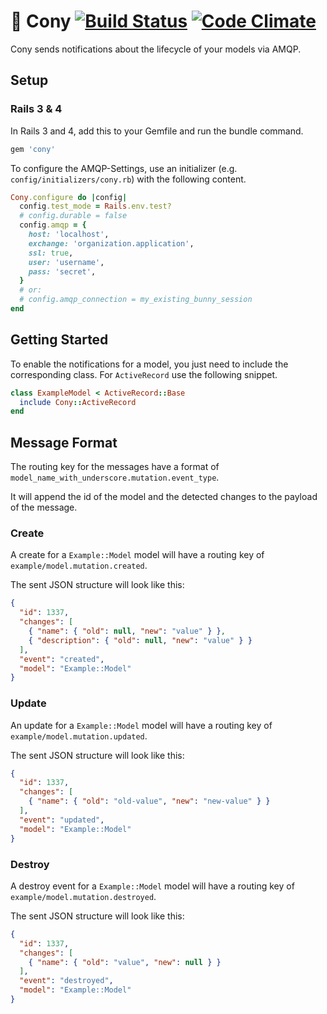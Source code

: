 # :rabbit: Cony [![Build Status](https://travis-ci.org/ninech/cony.svg)](https://travis-ci.org/ninech/cony) [![Code Climate](https://codeclimate.com/github/ninech/cony.png)](https://codeclimate.com/github/ninech/cony)

Cony sends notifications about the lifecycle of your models via AMQP.


## Setup

### Rails 3 & 4

In Rails 3 and 4, add this to your Gemfile and run the bundle command.

```ruby
gem 'cony'
```

To configure the AMQP-Settings, use an initializer (e.g.
`config/initializers/cony.rb`) with the following content.

```ruby
Cony.configure do |config|
  config.test_mode = Rails.env.test?
  # config.durable = false
  config.amqp = {
    host: 'localhost',
    exchange: 'organization.application',
    ssl: true,
    user: 'username',
    pass: 'secret',
  }
  # or:
  # config.amqp_connection = my_existing_bunny_session
end
```

## Getting Started

To enable the notifications for a model, you just need to include the
corresponding class. For `ActiveRecord` use the following snippet.

```ruby
class ExampleModel < ActiveRecord::Base
  include Cony::ActiveRecord
end
```

## Message Format

The routing key for the messages have a format of
`model_name_with_underscore.mutation.event_type`.

It will append the id of the model and the detected changes to the payload of the message.

### Create

A create for a `Example::Model` model will have a routing key of
`example/model.mutation.created`.

The sent JSON structure will look like this:

```json
{
  "id": 1337,
  "changes": [
    { "name": { "old": null, "new": "value" } },
    { "description": { "old": null, "new": "value" } }
  ],
  "event": "created",
  "model": "Example::Model"
}
```


### Update

An update for a `Example::Model` model will have a routing key of
`example/model.mutation.updated`.

The sent JSON structure will look like this:

```json
{
  "id": 1337,
  "changes": [
    { "name": { "old": "old-value", "new": "new-value" } }
  ],
  "event": "updated",
  "model": "Example::Model"
}
```


### Destroy

A destroy event for a `Example::Model` model will have a routing key of
`example/model.mutation.destroyed`.

The sent JSON structure will look like this:

```json
{
  "id": 1337,
  "changes": [
    { "name": { "old": "value", "new": null } }
  ],
  "event": "destroyed",
  "model": "Example::Model"
}
```

